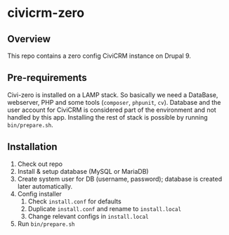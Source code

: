 # civicrm-zero

## Overview

This repo contains a zero config CiviCRM instance on Drupal 9.

## Pre-requirements

Civi-zero is installed on a LAMP stack. So basically we need a DataBase, webserver, PHP and some tools (`composer`, `phpunit`, `cv`).
Database and the user account for CiviCRM is considered part of the environment and not handled by this app.
Installing the rest of stack is possible by running `bin/prepare.sh`.

## Installation

1. Check out repo
1. Install & setup database (MySQL or MariaDB)
1. Create system user for DB (username, password); database is created later automatically.
1. Config installer
   1. Check `install.conf` for defaults
   1. Duplicate `install.conf` and rename to `install.local`
   1. Change relevant configs in `install.local`
1. Run `bin/prepare.sh`
